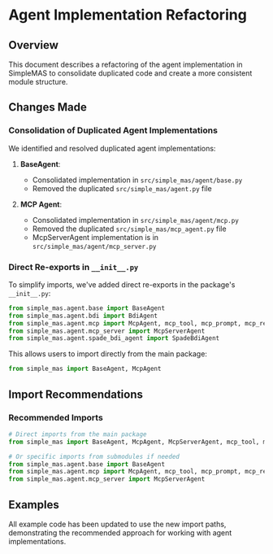 # Agent Implementation Refactoring

## Overview

This document describes a refactoring of the agent implementation in SimpleMAS to consolidate duplicated code and create a more consistent module structure.

## Changes Made

### Consolidation of Duplicated Agent Implementations

We identified and resolved duplicated agent implementations:

1. **BaseAgent**:
   - Consolidated implementation in `src/simple_mas/agent/base.py`
   - Removed the duplicated `src/simple_mas/agent.py` file

2. **MCP Agent**:
   - Consolidated implementation in `src/simple_mas/agent/mcp.py`
   - Removed the duplicated `src/simple_mas/mcp_agent.py` file
   - McpServerAgent implementation is in `src/simple_mas/agent/mcp_server.py`

### Direct Re-exports in `__init__.py`

To simplify imports, we've added direct re-exports in the package's `__init__.py`:

```python
from simple_mas.agent.base import BaseAgent
from simple_mas.agent.bdi import BdiAgent
from simple_mas.agent.mcp import McpAgent, mcp_tool, mcp_prompt, mcp_resource
from simple_mas.agent.mcp_server import McpServerAgent
from simple_mas.agent.spade_bdi_agent import SpadeBdiAgent
```

This allows users to import directly from the main package:

```python
from simple_mas import BaseAgent, McpAgent
```

## Import Recommendations

### Recommended Imports

```python
# Direct imports from the main package
from simple_mas import BaseAgent, McpAgent, McpServerAgent, mcp_tool, mcp_prompt, mcp_resource

# Or specific imports from submodules if needed
from simple_mas.agent.base import BaseAgent
from simple_mas.agent.mcp import McpAgent, mcp_tool, mcp_prompt, mcp_resource
from simple_mas.agent.mcp_server import McpServerAgent
```

## Examples

All example code has been updated to use the new import paths, demonstrating the recommended approach for working with agent implementations.
